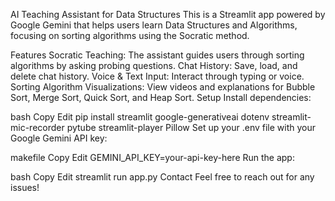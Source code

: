 AI Teaching Assistant for Data Structures
This is a Streamlit app powered by Google Gemini that helps users learn Data Structures and Algorithms, focusing on sorting algorithms using the Socratic method.

Features
Socratic Teaching: The assistant guides users through sorting algorithms by asking probing questions.
Chat History: Save, load, and delete chat history.
Voice & Text Input: Interact through typing or voice.
Sorting Algorithm Visualizations: View videos and explanations for Bubble Sort, Merge Sort, Quick Sort, and Heap Sort.
Setup
Install dependencies:

bash
Copy
Edit
pip install streamlit google-generativeai dotenv streamlit-mic-recorder pytube streamlit-player Pillow
Set up your .env file with your Google Gemini API key:

makefile
Copy
Edit
GEMINI_API_KEY=your-api-key-here
Run the app:

bash
Copy
Edit
streamlit run app.py
Contact
Feel free to reach out for any issues!

